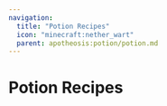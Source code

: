 ```yaml
---
navigation:
  title: "Potion Recipes"
  icon: "minecraft:nether_wart"
  parent: apotheosis:potion/potion.md
---
```


# Potion Recipes

<SubPages />